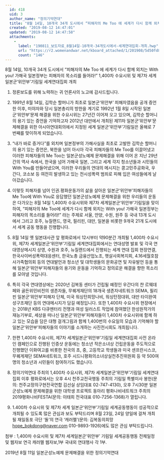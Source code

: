 ```yaml
---
  id: 418
  uid: 3
  author_name: "정의기억연대"
  title: "8월 14일, 10개국 34개 도시에서 “피해자의 Me Too 에 세계가 다시 함께 외치는 With you! 가해국 일본정부는 피해자의 목소리를 들어라!”  1,400차 수요시위 및 제7차 세계 일본군‘위안부’기림일 세계연대집회"
  created: "2019-08-12 14:47:01"
  updated: "2019-08-12 14:47:58"
  attachments: 
    - 
      label: "190811_보도자료_8월14일-10개국-34개도시에서-세계연대집회-개최.hwp"
      url: "https://r2.womenandwar.net/kboard_attached/1/201908/5d50fd8edeaf67389452.hwp"
      count: "146"
---
```

8월 14일, 10개국 34개 도시에서 “피해자의 Me Too 에 세계가 다시 함께 외치는 With you! 가해국 일본정부는 피해자의 목소리를 들어라!” 
1,400차 수요시위 및 제7차 세계 일본군‘위안부’기림일 세계연대집회 개최 

1. 정론보도를 위해 노력하는 귀 언론사의 노고에 감사드립니다. 

2. 1991년 8월 14일, 김학순 할머니가 최초로 일본군‘위안부’ 피해자였음을 공개 증언한 이후, 미야자와 당시 일본총리의 방한을 계기로 1992년 1월 8일 시작된 일본군‘위안부’문제 해결을 위한 수요시위는 27년간 이어져 오고 있으며, 김학순 할머니의 용기 있는 증언을 기억하고자 2012년 대만에서 개최된 제11차 일본군‘위안부’문제해결을 위한 아시아연대회의에서 지정된 세계 일본군‘위안부’기림일은 올해로 7번째를 맞이하게 되었습니다. 

3. “내가 바로 증거다”를 외치며 일본정부의 가해사실을 최초로 고발한 김학순 할머니의 용기 있는 증언은, 북한을 넘어 아시아 각국 피해자들의 Me Too를 이끌어냈고 이러한 피해자들의 Me Too는 일본군성노예제 문제해결을 위해 이어 온 지난 29년간의 역사 속에서, 한국을 넘어 가해국 일본, 그리고 세계 각지 청소년들과 시민들의 With You를 만들어냈으며, 이러한 우리들의 연대의 메시지는 콩고민주공화국, 우간다, 코소보 등 여전히 발생하고 있는 전시성폭력 범죄로 피해 입은 여성들에게 날아갔습니다. 

4. 이렇듯 피해자를 넘어 인권.평화운동가의 삶을 살아온 일본군‘위안부’피해자들의 Me Too에 With You로 응답했던 일본군성노예제 문제해결을 위한 우리들의 운동은 다가오는 8월 14일 1,400차 수요시위와 제7차 세계일본군‘위안부’기림일을 맞이하여, “피해자의 Me Too에 세계가 다시 함께 외치는 With you! 가해국 일본정부는 피해자의 목소리를 들어라!” 라는 주제로 서울, 안양, 수원, 원주 등 국내 13개 도시에서 그리고 호주, 뉴질랜드, 영국, 필리핀, 대만, 일본을 비롯한 9개국 21개 도시에서 세계 공동 행동을 진행합니다. 

5. 8월 14일 옛 일본대사관 앞 평화로에서 12시부터 약90분간 개최될 1,400차 수요시위, 제7차 세계일본군‘위안부’기림일 세계연대집회에서는 연대성명 발표 및 각국 연대영상메시지 상영, 수원과 호주, 뉴질랜드에서 진행되는 세계 연대 집회 현장연결, 한국사이버성폭력대응센터, 한국노총 금융산업노조, 햇살사회복지회, 4.16세월호참사가족협의회 등의 연대발언과 청소년 및 대학생들의 문화공연 및 자유발언 등을 통해 일본군‘위안부’피해자들의 용기와 운동을 기억하고 정의로운 해결을 향한 목소리를 모아낼 것입니다. 

6. 특히 각국 연대영상에는 2020년 김복동 센터가 건립될 예정인 우간다의 챤 르웨데 페와 골든위민비전의 생존자들, 무퀘게재단의 18개국 생존자네트워크 SEMA, 필리핀 일본군‘위안부’피해자 단체, 미국 워싱턴희망나비, 워싱턴정대위, 대만 타이완여성구조재단 등의 연대메시지가 담길 예정입니다. 또한 1,400차 수요시위 현장에서는 2018년 KBS 다큐멘터리 전쟁과 여성 일러스트 작업에 참여했던 한성원작가의 재능기부로, 세상을 떠나신 일본군‘위안부’피해자들이 1,400차 수요시위에 함께 하고 있는 모습을 담은 대형 걸개그림과 함께 1,400번의 수요일의 모습과 기억해야 할 일본군‘위안부’피해자들의 이야기를 소개하는 사진전시회도 개최됩니다. 

7. 한편 1,400차 수요시위, 제7차 세계일본군‘위안부’기림일 세계연대집회 사전 온라인 캠페인으로 진행된 인증샷 운동에는 청소년 작은소녀상 건립운동을 주도적으로 진행했던 이화여고를 비롯한 전국의 초, 중, 고등학교 학생들과 미국 샌프란시스코, 무퀘게재단 SEMA네트워크, 호주 시드니평화의소녀상실천추진위원회 등 약 500여 명의 청소년과 시민들이 참여하기도 했습니다. 

8. 정의기억연대 주최의 1,400차 수요시위, 제7차 세계일본군‘위안부’기림일 세계연대집회 이후 평화로에서는 오후 4시 천주교전국행동 주최의 기림일 특별미사 봉헌(문의: 천주교정의구현전국연합 김선실 상임대표 02-747-4130), 오후 7시30분 일본군성노예제 문제해결을 위한 대학생 프로젝트 동아리 평화나비네트워크 주최의 2019평화나비FESTA(문의: 이태희 전국대표 010-7256-1368)가 열립니다.

9. 1.400차 수요시위 및 제7차 세계 일본군‘위안부’기림일 세계공동행동이 성공적으로 개최될 수 있도록 많은 관심과 보도 부탁드리며 8월 23일, 24일 양일에 걸쳐 개최될 재일동포 극단 ‘돌’의 연극 ‘캐러멜’(문의: 김복동의희망 hope_bokdong@naver.com 010-9893-1926)에도 많은 관심 부탁드립니다. 

첨부 : 1,400차 수요시위 및 제7차 세계일본군‘위안부’ 기림일 세계공동행동 전체일정 및 웹자보 
 연극 캐러멜 웹자보,1부 
 국내외 연대행사 각 1부.


2019년 8월 11일 
일본군성노예제 문제해결을 위한 정의기억연대